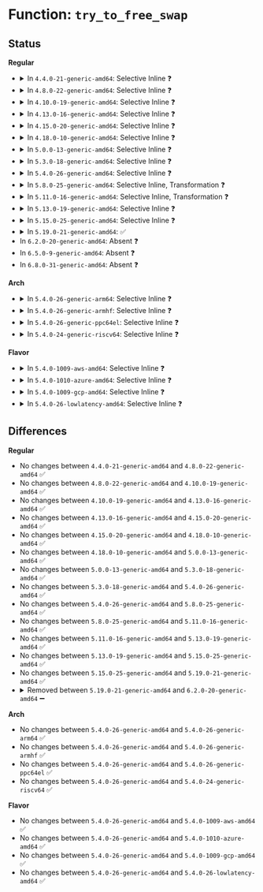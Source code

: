 # Function: <code>try_to_free_swap</code>

## Status
<b>Regular</b>
<ul>
<li>
<details>
<summary>In <code>4.4.0-21-generic-amd64</code>: Selective Inline ❓</summary>

```c
int try_to_free_swap(struct page * page)
```

```json
{
  "name": "try_to_free_swap",
  "collision_type": "Unique Global",
  "inline_type": "Selective",
  "funcs": [
    {
      "addr": 18446744071580764656,
      "name": "try_to_free_swap",
      "external": true,
      "loc": "mm/swapfile.c:953",
      "file": "mm/swapfile.c",
      "inline": "not declared, inlined",
      "caller_inline": [],
      "caller_func": [
        "kernel/events/uprobes.c:uprobe_write_opcode",
        "mm/vmscan.c:shrink_page_list",
        "mm/vmscan.c:shrink_page_list",
        "mm/memory.c:handle_mm_fault",
        "mm/page_io.c:swap_writepage",
        "mm/swap_state.c:free_page_and_swap_cache",
        "mm/swap_state.c:free_pages_and_swap_cache",
        "mm/swapfile.c:scan_swap_map",
        "mm/ksm.c:try_to_merge_with_ksm_page"
      ]
    }
  ],
  "symbols": [
    {
      "addr": 18446744071580764656,
      "name": "try_to_free_swap",
      "section": ".text",
      "bind": "STB_GLOBAL",
      "size": 74
    }
  ]
}
```
</details>
</li>
<li>
<details>
<summary>In <code>4.8.0-22-generic-amd64</code>: Selective Inline ❓</summary>

```c
int try_to_free_swap(struct page * page)
```

```json
{
  "name": "try_to_free_swap",
  "collision_type": "Unique Global",
  "inline_type": "Selective",
  "funcs": [
    {
      "addr": 18446744071580887232,
      "name": "try_to_free_swap",
      "external": true,
      "loc": "mm/swapfile.c:952",
      "file": "mm/swapfile.c",
      "inline": "not declared, inlined",
      "caller_inline": [],
      "caller_func": [
        "kernel/events/uprobes.c:uprobe_write_opcode",
        "mm/vmscan.c:shrink_page_list",
        "mm/vmscan.c:shrink_page_list",
        "mm/memory.c:do_swap_page",
        "mm/madvise.c:madvise_free_pte_range",
        "mm/page_io.c:swap_writepage",
        "mm/swap_state.c:free_pages_and_swap_cache",
        "mm/swap_state.c:free_page_and_swap_cache",
        "mm/swapfile.c:scan_swap_map",
        "mm/ksm.c:try_to_merge_with_ksm_page"
      ]
    }
  ],
  "symbols": [
    {
      "addr": 18446744071580887232,
      "name": "try_to_free_swap",
      "section": ".text",
      "bind": "STB_GLOBAL",
      "size": 88
    }
  ]
}
```
</details>
</li>
<li>
<details>
<summary>In <code>4.10.0-19-generic-amd64</code>: Selective Inline ❓</summary>

```c
int try_to_free_swap(struct page * page)
```

```json
{
  "name": "try_to_free_swap",
  "collision_type": "Unique Global",
  "inline_type": "Selective",
  "funcs": [
    {
      "addr": 18446744071580955408,
      "name": "try_to_free_swap",
      "external": true,
      "loc": "mm/swapfile.c:972",
      "file": "mm/swapfile.c",
      "inline": "not declared, inlined",
      "caller_inline": [],
      "caller_func": [
        "kernel/events/uprobes.c:uprobe_write_opcode",
        "mm/vmscan.c:shrink_page_list",
        "mm/vmscan.c:shrink_page_list",
        "mm/memory.c:do_swap_page",
        "mm/madvise.c:madvise_free_pte_range",
        "mm/page_io.c:swap_writepage",
        "mm/swap_state.c:free_pages_and_swap_cache",
        "mm/swap_state.c:free_page_and_swap_cache",
        "mm/swapfile.c:scan_swap_map",
        "mm/ksm.c:try_to_merge_one_page"
      ]
    }
  ],
  "symbols": [
    {
      "addr": 18446744071580955408,
      "name": "try_to_free_swap",
      "section": ".text",
      "bind": "STB_GLOBAL",
      "size": 116
    }
  ]
}
```
</details>
</li>
<li>
<details>
<summary>In <code>4.13.0-16-generic-amd64</code>: Selective Inline ❓</summary>

```c
int try_to_free_swap(struct page * page)
```

```json
{
  "name": "try_to_free_swap",
  "collision_type": "Unique Global",
  "inline_type": "Selective",
  "funcs": [
    {
      "addr": 18446744071581001568,
      "name": "try_to_free_swap",
      "external": true,
      "loc": "mm/swapfile.c:1381",
      "file": "mm/swapfile.c",
      "inline": "not declared, inlined",
      "caller_inline": [],
      "caller_func": [
        "kernel/events/uprobes.c:uprobe_write_opcode",
        "mm/vmscan.c:shrink_page_list",
        "mm/memory.c:do_swap_page",
        "mm/madvise.c:madvise_free_pte_range",
        "mm/page_io.c:swap_writepage",
        "mm/swap_state.c:free_pages_and_swap_cache",
        "mm/swap_state.c:free_page_and_swap_cache",
        "mm/swapfile.c:scan_swap_map_slots",
        "mm/ksm.c:try_to_merge_one_page"
      ]
    }
  ],
  "symbols": [
    {
      "addr": 18446744071581001568,
      "name": "try_to_free_swap",
      "section": ".text",
      "bind": "STB_GLOBAL",
      "size": 129
    }
  ]
}
```
</details>
</li>
<li>
<details>
<summary>In <code>4.15.0-20-generic-amd64</code>: Selective Inline ❓</summary>

```c
int try_to_free_swap(struct page * page)
```

```json
{
  "name": "try_to_free_swap",
  "collision_type": "Unique Global",
  "inline_type": "Selective",
  "funcs": [
    {
      "addr": 18446744071581114016,
      "name": "try_to_free_swap",
      "external": true,
      "loc": "mm/swapfile.c:1590",
      "file": "mm/swapfile.c",
      "inline": "not declared, inlined",
      "caller_inline": [],
      "caller_func": [
        "kernel/events/uprobes.c:uprobe_write_opcode",
        "mm/vmscan.c:shrink_page_list",
        "mm/memory.c:do_swap_page",
        "mm/madvise.c:madvise_free_pte_range",
        "mm/page_io.c:swap_writepage",
        "mm/swap_state.c:free_pages_and_swap_cache",
        "mm/swap_state.c:free_page_and_swap_cache",
        "mm/swapfile.c:scan_swap_map_slots",
        "mm/ksm.c:try_to_merge_one_page"
      ]
    }
  ],
  "symbols": [
    {
      "addr": 18446744071581114016,
      "name": "try_to_free_swap",
      "section": ".text",
      "bind": "STB_GLOBAL",
      "size": 158
    }
  ]
}
```
</details>
</li>
<li>
<details>
<summary>In <code>4.18.0-10-generic-amd64</code>: Selective Inline ❓</summary>

```c
int try_to_free_swap(struct page * page)
```

```json
{
  "name": "try_to_free_swap",
  "collision_type": "Unique Global",
  "inline_type": "Selective",
  "funcs": [
    {
      "addr": 18446744071581249840,
      "name": "try_to_free_swap",
      "external": true,
      "loc": "mm/swapfile.c:1590",
      "file": "mm/swapfile.c",
      "inline": "not declared, inlined",
      "caller_inline": [],
      "caller_func": [
        "kernel/events/uprobes.c:uprobe_write_opcode",
        "mm/vmscan.c:shrink_page_list",
        "mm/memory.c:do_swap_page",
        "mm/madvise.c:madvise_free_pte_range",
        "mm/page_io.c:swap_writepage",
        "mm/swap_state.c:free_pages_and_swap_cache",
        "mm/swap_state.c:free_page_and_swap_cache",
        "mm/swapfile.c:scan_swap_map_slots",
        "mm/ksm.c:try_to_merge_one_page"
      ]
    }
  ],
  "symbols": [
    {
      "addr": 18446744071581249840,
      "name": "try_to_free_swap",
      "section": ".text",
      "bind": "STB_GLOBAL",
      "size": 158
    }
  ]
}
```
</details>
</li>
<li>
<details>
<summary>In <code>5.0.0-13-generic-amd64</code>: Selective Inline ❓</summary>

```c
int try_to_free_swap(struct page * page)
```

```json
{
  "name": "try_to_free_swap",
  "collision_type": "Unique Global",
  "inline_type": "Selective",
  "funcs": [
    {
      "addr": 18446744071581333408,
      "name": "try_to_free_swap",
      "external": true,
      "loc": "mm/swapfile.c:1584",
      "file": "mm/swapfile.c",
      "inline": "not declared, inlined",
      "caller_inline": [],
      "caller_func": [
        "kernel/events/uprobes.c:__replace_page",
        "mm/vmscan.c:shrink_page_list",
        "mm/memory.c:do_swap_page",
        "mm/madvise.c:madvise_free_pte_range",
        "mm/page_io.c:swap_writepage",
        "mm/swap_state.c:free_pages_and_swap_cache",
        "mm/swap_state.c:free_page_and_swap_cache",
        "mm/ksm.c:try_to_merge_one_page"
      ]
    }
  ],
  "symbols": [
    {
      "addr": 18446744071581333408,
      "name": "try_to_free_swap",
      "section": ".text",
      "bind": "STB_GLOBAL",
      "size": 236
    }
  ]
}
```
</details>
</li>
<li>
<details>
<summary>In <code>5.3.0-18-generic-amd64</code>: Selective Inline ❓</summary>

```c
int try_to_free_swap(struct page * page)
```

```json
{
  "name": "try_to_free_swap",
  "collision_type": "Unique Global",
  "inline_type": "Selective",
  "funcs": [
    {
      "addr": 18446744071581443184,
      "name": "try_to_free_swap",
      "external": true,
      "loc": "mm/swapfile.c:1693",
      "file": "mm/swapfile.c",
      "inline": "not declared, inlined",
      "caller_inline": [],
      "caller_func": [
        "kernel/events/uprobes.c:__replace_page",
        "mm/vmscan.c:shrink_page_list",
        "mm/memory.c:do_swap_page",
        "mm/madvise.c:madvise_free_pte_range",
        "mm/page_io.c:swap_writepage",
        "mm/swap_state.c:free_pages_and_swap_cache",
        "mm/swap_state.c:free_page_and_swap_cache",
        "mm/swapfile.c:try_to_unuse",
        "mm/swapfile.c:unuse_pte_range",
        "mm/ksm.c:replace_page"
      ]
    }
  ],
  "symbols": [
    {
      "addr": 18446744071581443184,
      "name": "try_to_free_swap",
      "section": ".text",
      "bind": "STB_GLOBAL",
      "size": 230
    }
  ]
}
```
</details>
</li>
<li>
<details>
<summary>In <code>5.4.0-26-generic-amd64</code>: Selective Inline ❓</summary>

```c
int try_to_free_swap(struct page * page)
```

```json
{
  "name": "try_to_free_swap",
  "collision_type": "Unique Global",
  "inline_type": "Selective",
  "funcs": [
    {
      "addr": 18446744071581507408,
      "name": "try_to_free_swap",
      "external": true,
      "loc": "mm/swapfile.c:1693",
      "file": "mm/swapfile.c",
      "inline": "not declared, inlined",
      "caller_inline": [],
      "caller_func": [
        "kernel/events/uprobes.c:__replace_page",
        "mm/vmscan.c:shrink_page_list",
        "mm/memory.c:do_swap_page",
        "mm/madvise.c:madvise_free_pte_range",
        "mm/page_io.c:swap_writepage",
        "mm/swap_state.c:free_pages_and_swap_cache",
        "mm/swap_state.c:free_page_and_swap_cache",
        "mm/swapfile.c:try_to_unuse",
        "mm/swapfile.c:unuse_pte_range",
        "mm/ksm.c:replace_page"
      ]
    }
  ],
  "symbols": [
    {
      "addr": 18446744071581507408,
      "name": "try_to_free_swap",
      "section": ".text",
      "bind": "STB_GLOBAL",
      "size": 230
    }
  ]
}
```
</details>
</li>
<li>
<details>
<summary>In <code>5.8.0-25-generic-amd64</code>: Selective Inline, Transformation ❓</summary>

```c
int try_to_free_swap(struct page * page)
```

```json
{
  "name": "try_to_free_swap",
  "collision_type": "Unique Global",
  "inline_type": "Selective",
  "funcs": [
    {
      "addr": 18446744071581714400,
      "name": "try_to_free_swap",
      "external": true,
      "loc": "mm/swapfile.c:1730",
      "file": "mm/swapfile.c",
      "inline": "not declared, inlined",
      "caller_inline": [],
      "caller_func": [
        "kernel/events/uprobes.c:__replace_page",
        "mm/vmscan.c:shrink_page_list",
        "mm/memory.c:do_swap_page",
        "mm/madvise.c:madvise_free_pte_range",
        "mm/page_io.c:swap_writepage",
        "mm/swap_state.c:free_pages_and_swap_cache",
        "mm/swap_state.c:free_page_and_swap_cache",
        "mm/swapfile.c:try_to_unuse",
        "mm/swapfile.c:unuse_pte_range",
        "mm/swapfile.c:__try_to_reclaim_swap",
        "mm/ksm.c:replace_page"
      ]
    }
  ],
  "symbols": [
    {
      "addr": 18446744071581714400,
      "name": "try_to_free_swap.part.0",
      "section": ".text",
      "bind": "STB_LOCAL",
      "size": 184
    },
    {
      "addr": 18446744071581715552,
      "name": "try_to_free_swap",
      "section": ".text",
      "bind": "STB_GLOBAL",
      "size": 72
    }
  ]
}
```
</details>
</li>
<li>
<details>
<summary>In <code>5.11.0-16-generic-amd64</code>: Selective Inline, Transformation ❓</summary>

```c
int try_to_free_swap(struct page * page)
```

```json
{
  "name": "try_to_free_swap",
  "collision_type": "Unique Global",
  "inline_type": "Selective",
  "funcs": [
    {
      "addr": 18446744071581762288,
      "name": "try_to_free_swap",
      "external": true,
      "loc": "mm/swapfile.c:1748",
      "file": "mm/swapfile.c",
      "inline": "not declared, inlined",
      "caller_inline": [],
      "caller_func": [
        "kernel/events/uprobes.c:__replace_page",
        "mm/vmscan.c:shrink_page_list",
        "mm/memory.c:do_swap_page",
        "mm/madvise.c:madvise_free_pte_range",
        "mm/page_io.c:swap_writepage",
        "mm/swap_state.c:free_pages_and_swap_cache",
        "mm/swap_state.c:free_page_and_swap_cache",
        "mm/swapfile.c:try_to_unuse",
        "mm/swapfile.c:unuse_pte_range",
        "mm/swapfile.c:__try_to_reclaim_swap",
        "mm/ksm.c:replace_page"
      ]
    }
  ],
  "symbols": [
    {
      "addr": 18446744071581762288,
      "name": "try_to_free_swap.part.0",
      "section": ".text",
      "bind": "STB_LOCAL",
      "size": 184
    },
    {
      "addr": 18446744071581763472,
      "name": "try_to_free_swap",
      "section": ".text",
      "bind": "STB_GLOBAL",
      "size": 72
    }
  ]
}
```
</details>
</li>
<li>
<details>
<summary>In <code>5.13.0-19-generic-amd64</code>: Selective Inline ❓</summary>

```c
int try_to_free_swap(struct page * page)
```

```json
{
  "name": "try_to_free_swap",
  "collision_type": "Unique Global",
  "inline_type": "Selective",
  "funcs": [
    {
      "addr": 18446744071581790512,
      "name": "try_to_free_swap",
      "external": true,
      "loc": "mm/swapfile.c:1747",
      "file": "mm/swapfile.c",
      "inline": "not declared, inlined",
      "caller_inline": [],
      "caller_func": [
        "kernel/events/uprobes.c:__replace_page",
        "mm/vmscan.c:shrink_page_list",
        "mm/memory.c:do_swap_page",
        "mm/madvise.c:madvise_free_pte_range",
        "mm/page_io.c:swap_writepage",
        "mm/swap_state.c:free_pages_and_swap_cache",
        "mm/swap_state.c:free_page_and_swap_cache",
        "mm/swapfile.c:try_to_unuse",
        "mm/swapfile.c:unuse_pte_range",
        "mm/swapfile.c:__try_to_reclaim_swap",
        "mm/ksm.c:replace_page"
      ]
    }
  ],
  "symbols": [
    {
      "addr": 18446744071581790512,
      "name": "try_to_free_swap",
      "section": ".text",
      "bind": "STB_GLOBAL",
      "size": 230
    }
  ]
}
```
</details>
</li>
<li>
<details>
<summary>In <code>5.15.0-25-generic-amd64</code>: Selective Inline ❓</summary>

```c
int try_to_free_swap(struct page * page)
```

```json
{
  "name": "try_to_free_swap",
  "collision_type": "Unique Global",
  "inline_type": "Selective",
  "funcs": [
    {
      "addr": 18446744071582074576,
      "name": "try_to_free_swap",
      "external": true,
      "loc": "mm/swapfile.c:1716",
      "file": "mm/swapfile.c",
      "inline": "not declared, inlined",
      "caller_inline": [],
      "caller_func": [
        "kernel/events/uprobes.c:__replace_page",
        "mm/vmscan.c:shrink_page_list",
        "mm/memory.c:do_swap_page",
        "mm/madvise.c:madvise_free_pte_range",
        "mm/page_io.c:swap_writepage",
        "mm/swapfile.c:try_to_unuse",
        "mm/swapfile.c:unuse_pte_range",
        "mm/swapfile.c:__try_to_reclaim_swap",
        "mm/ksm.c:replace_page"
      ]
    }
  ],
  "symbols": [
    {
      "addr": 18446744071582074576,
      "name": "try_to_free_swap",
      "section": ".text",
      "bind": "STB_GLOBAL",
      "size": 230
    }
  ]
}
```
</details>
</li>
<li>
<details>
<summary>In <code>5.19.0-21-generic-amd64</code>: ✅</summary>

```c
int try_to_free_swap(struct page * page)
```

```json
{
  "name": "try_to_free_swap",
  "collision_type": "Unique Global",
  "inline_type": "No",
  "funcs": [
    {
      "addr": 18446744071582513728,
      "name": "try_to_free_swap",
      "external": true,
      "loc": "mm/swapfile.c:1591",
      "file": "mm/swapfile.c",
      "inline": "seen, unknown",
      "caller_inline": [],
      "caller_func": [
        "kernel/events/uprobes.c:__replace_page",
        "mm/vmscan.c:shrink_page_list",
        "mm/memory.c:do_swap_page",
        "mm/memory.c:do_wp_page",
        "mm/madvise.c:madvise_free_pte_range",
        "mm/page_io.c:swap_writepage",
        "mm/swapfile.c:try_to_unuse",
        "mm/swapfile.c:unuse_pte_range",
        "mm/swapfile.c:__try_to_reclaim_swap",
        "mm/ksm.c:replace_page",
        "mm/huge_memory.c:do_huge_pmd_wp_page"
      ]
    }
  ],
  "symbols": [
    {
      "addr": 18446744071582513728,
      "name": "try_to_free_swap",
      "section": ".text",
      "bind": "STB_GLOBAL",
      "size": 674
    }
  ]
}
```
</details>
</li>
<li>
In <code>6.2.0-20-generic-amd64</code>: Absent ❓
</li>
<li>
In <code>6.5.0-9-generic-amd64</code>: Absent ❓
</li>
<li>
In <code>6.8.0-31-generic-amd64</code>: Absent ❓
</li>
</ul>
<b>Arch</b>
<ul>
<li>
<details>
<summary>In <code>5.4.0-26-generic-arm64</code>: Selective Inline ❓</summary>

```c
int try_to_free_swap(struct page * page)
```

```json
{
  "name": "try_to_free_swap",
  "collision_type": "Unique Global",
  "inline_type": "Selective",
  "funcs": [
    {
      "addr": 18446603336492928504,
      "name": "try_to_free_swap",
      "external": true,
      "loc": "mm/swapfile.c:1693",
      "file": "mm/swapfile.c",
      "inline": "not declared, inlined",
      "caller_inline": [],
      "caller_func": [
        "kernel/events/uprobes.c:__replace_page",
        "mm/vmscan.c:shrink_page_list",
        "mm/memory.c:do_swap_page",
        "mm/madvise.c:madvise_free_pte_range",
        "mm/page_io.c:swap_writepage",
        "mm/swap_state.c:free_pages_and_swap_cache",
        "mm/swap_state.c:free_page_and_swap_cache",
        "mm/swapfile.c:try_to_unuse",
        "mm/swapfile.c:unuse_pte_range",
        "mm/ksm.c:try_to_merge_one_page"
      ]
    }
  ],
  "symbols": [
    {
      "addr": 18446603336492928504,
      "name": "try_to_free_swap",
      "section": ".text",
      "bind": "STB_GLOBAL",
      "size": 208
    }
  ]
}
```
</details>
</li>
<li>
<details>
<summary>In <code>5.4.0-26-generic-armhf</code>: Selective Inline ❓</summary>

```c
int try_to_free_swap(struct page * page)
```

```json
{
  "name": "try_to_free_swap",
  "collision_type": "Unique Global",
  "inline_type": "Selective",
  "funcs": [
    {
      "addr": 3226716264,
      "name": "try_to_free_swap",
      "external": true,
      "loc": "mm/swapfile.c:1693",
      "file": "mm/swapfile.c",
      "inline": "not declared, inlined",
      "caller_inline": [],
      "caller_func": [
        "kernel/events/uprobes.c:__replace_page",
        "mm/vmscan.c:shrink_page_list",
        "mm/memory.c:do_swap_page",
        "mm/madvise.c:madvise_free_pte_range",
        "mm/page_io.c:swap_writepage",
        "mm/swap_state.c:free_pages_and_swap_cache",
        "mm/swap_state.c:free_page_and_swap_cache",
        "mm/swapfile.c:try_to_unuse",
        "mm/swapfile.c:unuse_mm",
        "mm/swapfile.c:__try_to_reclaim_swap",
        "mm/ksm.c:replace_page"
      ]
    }
  ],
  "symbols": [
    {
      "addr": 3226716264,
      "name": "try_to_free_swap",
      "section": ".text",
      "bind": "STB_GLOBAL",
      "size": 180
    }
  ]
}
```
</details>
</li>
<li>
<details>
<summary>In <code>5.4.0-26-generic-ppc64el</code>: Selective Inline ❓</summary>

```c
int try_to_free_swap(struct page * page)
```

```json
{
  "name": "try_to_free_swap",
  "collision_type": "Unique Global",
  "inline_type": "Selective",
  "funcs": [
    {
      "addr": 13835058055286337456,
      "name": "try_to_free_swap",
      "external": true,
      "loc": "mm/swapfile.c:1693",
      "file": "mm/swapfile.c",
      "inline": "not declared, inlined",
      "caller_inline": [],
      "caller_func": [
        "kernel/events/uprobes.c:__replace_page",
        "mm/vmscan.c:shrink_page_list",
        "mm/memory.c:do_swap_page",
        "mm/madvise.c:madvise_free_pte_range",
        "mm/page_io.c:swap_writepage",
        "mm/swap_state.c:free_pages_and_swap_cache",
        "mm/swap_state.c:free_page_and_swap_cache",
        "mm/swapfile.c:try_to_unuse",
        "mm/swapfile.c:unuse_pte_range",
        "mm/swapfile.c:__try_to_reclaim_swap",
        "mm/ksm.c:replace_page"
      ]
    }
  ],
  "symbols": [
    {
      "addr": 13835058055286337456,
      "name": "try_to_free_swap",
      "section": ".text",
      "bind": "STB_GLOBAL",
      "size": 296
    }
  ]
}
```
</details>
</li>
<li>
<details>
<summary>In <code>5.4.0-24-generic-riscv64</code>: Selective Inline ❓</summary>

```c
int try_to_free_swap(struct page * page)
```

```json
{
  "name": "try_to_free_swap",
  "collision_type": "Unique Global",
  "inline_type": "Selective",
  "funcs": [
    {
      "addr": 18446743936272848048,
      "name": "try_to_free_swap",
      "external": true,
      "loc": "mm/swapfile.c:1693",
      "file": "mm/swapfile.c",
      "inline": "not declared, inlined",
      "caller_inline": [],
      "caller_func": [
        "mm/vmscan.c:shrink_page_list",
        "mm/memory.c:do_swap_page",
        "mm/madvise.c:madvise_free_pte_range",
        "mm/page_io.c:swap_writepage",
        "mm/swap_state.c:free_pages_and_swap_cache",
        "mm/swap_state.c:free_page_and_swap_cache",
        "mm/swapfile.c:try_to_unuse",
        "mm/swapfile.c:unuse_pte_range",
        "mm/swapfile.c:__try_to_reclaim_swap",
        "mm/ksm.c:try_to_merge_one_page"
      ]
    }
  ],
  "symbols": [
    {
      "addr": 18446743936272848048,
      "name": "try_to_free_swap",
      "section": ".text",
      "bind": "STB_GLOBAL",
      "size": 166
    }
  ]
}
```
</details>
</li>
</ul>
<b>Flavor</b>
<ul>
<li>
<details>
<summary>In <code>5.4.0-1009-aws-amd64</code>: Selective Inline ❓</summary>

```c
int try_to_free_swap(struct page * page)
```

```json
{
  "name": "try_to_free_swap",
  "collision_type": "Unique Global",
  "inline_type": "Selective",
  "funcs": [
    {
      "addr": 18446744071581476144,
      "name": "try_to_free_swap",
      "external": true,
      "loc": "mm/swapfile.c:1693",
      "file": "mm/swapfile.c",
      "inline": "not declared, inlined",
      "caller_inline": [],
      "caller_func": [
        "kernel/events/uprobes.c:__replace_page",
        "mm/vmscan.c:shrink_page_list",
        "mm/memory.c:do_swap_page",
        "mm/madvise.c:madvise_free_pte_range",
        "mm/page_io.c:swap_writepage",
        "mm/swap_state.c:free_pages_and_swap_cache",
        "mm/swap_state.c:free_page_and_swap_cache",
        "mm/swapfile.c:try_to_unuse",
        "mm/swapfile.c:unuse_pte_range",
        "mm/ksm.c:replace_page"
      ]
    }
  ],
  "symbols": [
    {
      "addr": 18446744071581476144,
      "name": "try_to_free_swap",
      "section": ".text",
      "bind": "STB_GLOBAL",
      "size": 230
    }
  ]
}
```
</details>
</li>
<li>
<details>
<summary>In <code>5.4.0-1010-azure-amd64</code>: Selective Inline ❓</summary>

```c
int try_to_free_swap(struct page * page)
```

```json
{
  "name": "try_to_free_swap",
  "collision_type": "Unique Global",
  "inline_type": "Selective",
  "funcs": [
    {
      "addr": 18446744071581417552,
      "name": "try_to_free_swap",
      "external": true,
      "loc": "mm/swapfile.c:1693",
      "file": "mm/swapfile.c",
      "inline": "not declared, inlined",
      "caller_inline": [],
      "caller_func": [
        "kernel/events/uprobes.c:__replace_page",
        "mm/vmscan.c:shrink_page_list",
        "mm/memory.c:do_swap_page",
        "mm/madvise.c:madvise_free_pte_range",
        "mm/page_io.c:swap_writepage",
        "mm/swap_state.c:free_pages_and_swap_cache",
        "mm/swap_state.c:free_page_and_swap_cache",
        "mm/swapfile.c:try_to_unuse",
        "mm/swapfile.c:unuse_pte_range",
        "mm/ksm.c:replace_page"
      ]
    }
  ],
  "symbols": [
    {
      "addr": 18446744071581417552,
      "name": "try_to_free_swap",
      "section": ".text",
      "bind": "STB_GLOBAL",
      "size": 230
    }
  ]
}
```
</details>
</li>
<li>
<details>
<summary>In <code>5.4.0-1009-gcp-amd64</code>: Selective Inline ❓</summary>

```c
int try_to_free_swap(struct page * page)
```

```json
{
  "name": "try_to_free_swap",
  "collision_type": "Unique Global",
  "inline_type": "Selective",
  "funcs": [
    {
      "addr": 18446744071581467456,
      "name": "try_to_free_swap",
      "external": true,
      "loc": "mm/swapfile.c:1693",
      "file": "mm/swapfile.c",
      "inline": "not declared, inlined",
      "caller_inline": [],
      "caller_func": [
        "kernel/events/uprobes.c:__replace_page",
        "mm/vmscan.c:shrink_page_list",
        "mm/memory.c:do_swap_page",
        "mm/madvise.c:madvise_free_pte_range",
        "mm/page_io.c:swap_writepage",
        "mm/swap_state.c:free_pages_and_swap_cache",
        "mm/swap_state.c:free_page_and_swap_cache",
        "mm/swapfile.c:try_to_unuse",
        "mm/swapfile.c:unuse_pte_range",
        "mm/ksm.c:replace_page"
      ]
    }
  ],
  "symbols": [
    {
      "addr": 18446744071581467456,
      "name": "try_to_free_swap",
      "section": ".text",
      "bind": "STB_GLOBAL",
      "size": 230
    }
  ]
}
```
</details>
</li>
<li>
<details>
<summary>In <code>5.4.0-26-lowlatency-amd64</code>: Selective Inline ❓</summary>

```c
int try_to_free_swap(struct page * page)
```

```json
{
  "name": "try_to_free_swap",
  "collision_type": "Unique Global",
  "inline_type": "Selective",
  "funcs": [
    {
      "addr": 18446744071581532256,
      "name": "try_to_free_swap",
      "external": true,
      "loc": "mm/swapfile.c:1693",
      "file": "mm/swapfile.c",
      "inline": "not declared, inlined",
      "caller_inline": [],
      "caller_func": [
        "kernel/events/uprobes.c:__replace_page",
        "mm/vmscan.c:shrink_page_list",
        "mm/memory.c:do_swap_page",
        "mm/madvise.c:madvise_free_pte_range",
        "mm/page_io.c:swap_writepage",
        "mm/swap_state.c:free_pages_and_swap_cache",
        "mm/swap_state.c:free_page_and_swap_cache",
        "mm/swapfile.c:try_to_unuse",
        "mm/swapfile.c:unuse_pte_range",
        "mm/ksm.c:replace_page"
      ]
    }
  ],
  "symbols": [
    {
      "addr": 18446744071581532256,
      "name": "try_to_free_swap",
      "section": ".text",
      "bind": "STB_GLOBAL",
      "size": 230
    }
  ]
}
```
</details>
</li>
</ul>

## Differences
<b>Regular</b>
<ul>
<li>
No changes between <code>4.4.0-21-generic-amd64</code> and <code>4.8.0-22-generic-amd64</code> ✅
</li>
<li>
No changes between <code>4.8.0-22-generic-amd64</code> and <code>4.10.0-19-generic-amd64</code> ✅
</li>
<li>
No changes between <code>4.10.0-19-generic-amd64</code> and <code>4.13.0-16-generic-amd64</code> ✅
</li>
<li>
No changes between <code>4.13.0-16-generic-amd64</code> and <code>4.15.0-20-generic-amd64</code> ✅
</li>
<li>
No changes between <code>4.15.0-20-generic-amd64</code> and <code>4.18.0-10-generic-amd64</code> ✅
</li>
<li>
No changes between <code>4.18.0-10-generic-amd64</code> and <code>5.0.0-13-generic-amd64</code> ✅
</li>
<li>
No changes between <code>5.0.0-13-generic-amd64</code> and <code>5.3.0-18-generic-amd64</code> ✅
</li>
<li>
No changes between <code>5.3.0-18-generic-amd64</code> and <code>5.4.0-26-generic-amd64</code> ✅
</li>
<li>
No changes between <code>5.4.0-26-generic-amd64</code> and <code>5.8.0-25-generic-amd64</code> ✅
</li>
<li>
No changes between <code>5.8.0-25-generic-amd64</code> and <code>5.11.0-16-generic-amd64</code> ✅
</li>
<li>
No changes between <code>5.11.0-16-generic-amd64</code> and <code>5.13.0-19-generic-amd64</code> ✅
</li>
<li>
No changes between <code>5.13.0-19-generic-amd64</code> and <code>5.15.0-25-generic-amd64</code> ✅
</li>
<li>
No changes between <code>5.15.0-25-generic-amd64</code> and <code>5.19.0-21-generic-amd64</code> ✅
</li>
<li>
<details>
<summary>Removed between <code>5.19.0-21-generic-amd64</code> and <code>6.2.0-20-generic-amd64</code> ➖</summary>

```c
int try_to_free_swap(struct page * page)
```
</details>
</li>
</ul>
<b>Arch</b>
<ul>
<li>
No changes between <code>5.4.0-26-generic-amd64</code> and <code>5.4.0-26-generic-arm64</code> ✅
</li>
<li>
No changes between <code>5.4.0-26-generic-amd64</code> and <code>5.4.0-26-generic-armhf</code> ✅
</li>
<li>
No changes between <code>5.4.0-26-generic-amd64</code> and <code>5.4.0-26-generic-ppc64el</code> ✅
</li>
<li>
No changes between <code>5.4.0-26-generic-amd64</code> and <code>5.4.0-24-generic-riscv64</code> ✅
</li>
</ul>
<b>Flavor</b>
<ul>
<li>
No changes between <code>5.4.0-26-generic-amd64</code> and <code>5.4.0-1009-aws-amd64</code> ✅
</li>
<li>
No changes between <code>5.4.0-26-generic-amd64</code> and <code>5.4.0-1010-azure-amd64</code> ✅
</li>
<li>
No changes between <code>5.4.0-26-generic-amd64</code> and <code>5.4.0-1009-gcp-amd64</code> ✅
</li>
<li>
No changes between <code>5.4.0-26-generic-amd64</code> and <code>5.4.0-26-lowlatency-amd64</code> ✅
</li>
</ul>
